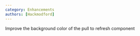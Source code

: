```yaml
---
category: Enhancements
authors: [Hackmodford]
---
```


Improve the background color of the pull to refresh component
